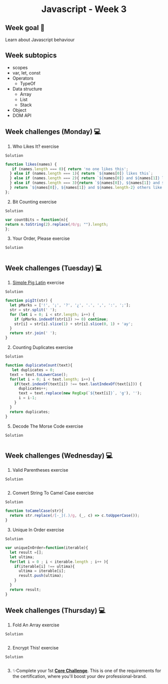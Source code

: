 <h1 align="center">Javascript - Week 3</h1>

## Week goal 🏁

<p>Learn about Javascript behaviour</p>

## Week subtopics

- scopes
- var, let, const
- Operators
  - TypeOf
- Data structure
  - Array
  - List
  - Stack
- Object
- DOM API

## Week challenges (Monday) 💻

1. Who Likes It? exercise

`Solution`
```javascript
function likes(names) {
   if (names.length === 0){ return 'no one likes this';
  } else if (names.length === 1){ return `${names[0]} likes this`;
  } else if (names.length === 2){ return `${names[0]} and ${names[1]} like this`;
  } else if (names.length === 3){return `${names[0]}, ${names[1]} and ${names[2]} like this`;
  } return `${names[0]}, ${names[1]} and ${names.length-2} others like this`;
};
``` 
2. Bit Counting exercise

`Solution`
```javascript
var countBits = function(n){
return n.toString(2).replace(/0/g; "").length;
};
``` 

3. Your Order, Please exercise

`Solution`
```javascript

```
## Week challenges (Tuesday) 💻

1. [Simple Pig Latin](./exercises/e03/desc) exercise

`Solution`
```javascript
function pigIt(str) {
  let pMarks = ['!', '¡', '?', '¿', '.', ',', ':', ';'];
  str = str.split(' ');
  for (let i = 0; i < str.length; i++) {
    if (pMarks.indexOf(str[i]) >= 0) continue;
    str[i] = str[i].slice(1) + str[i].slice(0, 1) + 'ay';
  }
  return str.join(' ');
}
```
2. Counting Duplicates exercise

`Solution`
```javascript
function duplicateCount(text){
   let duplicates = 0;
  text = text.toLowerCase(); 
  for(let i = 0; i < text.length; i++) {
    if(text.indexOf(text[i]) !== text.lastIndexOf(text[i])) {
      duplicates++;
      text = text.replace(new RegExp(`${text[i]}`, 'g'), '');
      i = i-1;
    }
  }
  return duplicates;
}
```
5. Decode The Morse Code exercise
 
`Solution`
```javascript

```
## Week challenges (Wednesday) 💻

1. Valid Parentheses exercise

`Solution`
```javascript

```
2. Convert String To Camel Case exercise

`Solution`
```javascript
function toCamelCase(str){
  return str.replace(/[-_](.)/g, (_, c) => c.toUpperCase());
}
```
3. Unique In Order exercise

`Solution`
```javascript
var uniqueInOrder=function(iterable){
  let result =[];
  let ultima;
  for(let i = 0 ; i < iterable.length ; i++ ){
    if(iterable[i] !== ultima){
      ultima = iterable[i];
      result.push(ultima);
    }
  }
  return result;
}
```
## Week challenges (Thursday) 💻

1. Fold An Array exercise

`Solution`
```javascript

```

2. Encrypt This! exercise

`Solution`
```javascript

```
3. ✨Complete your 1st [**Core Challenge**](https://corecode.notion.site/Mission-Statement-666f515d76084c8e8c996b473b4d6317). This is one of the requirements for the certification, where you'll boost your dev professional-brand.
